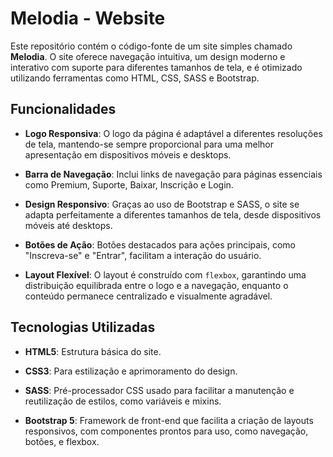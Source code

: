 # Melodia - Website

Este repositório contém o código-fonte de um site simples chamado **Melodia**. O site oferece navegação intuitiva, um design moderno e interativo com suporte para diferentes tamanhos de tela, e é otimizado utilizando ferramentas como HTML, CSS, SASS e Bootstrap.

## Funcionalidades

- **Logo Responsiva**: O logo da página é adaptável a diferentes resoluções de tela, mantendo-se sempre proporcional para uma melhor apresentação em dispositivos móveis e desktops.
  
- **Barra de Navegação**: Inclui links de navegação para páginas essenciais como Premium, Suporte, Baixar, Inscrição e Login.
  
- **Design Responsivo**: Graças ao uso de Bootstrap e SASS, o site se adapta perfeitamente a diferentes tamanhos de tela, desde dispositivos móveis até desktops.

- **Botões de Ação**: Botões destacados para ações principais, como "Inscreva-se" e "Entrar", facilitam a interação do usuário.

- **Layout Flexível**: O layout é construído com `flexbox`, garantindo uma distribuição equilibrada entre o logo e a navegação, enquanto o conteúdo permanece centralizado e visualmente agradável.

## Tecnologias Utilizadas

- **HTML5**: Estrutura básica do site.
  
- **CSS3**: Para estilização e aprimoramento do design.
  
- **SASS**: Pré-processador CSS usado para facilitar a manutenção e reutilização de estilos, como variáveis e mixins.
  
- **Bootstrap 5**: Framework de front-end que facilita a criação de layouts responsivos, com componentes prontos para uso, como navegação, botões, e flexbox.